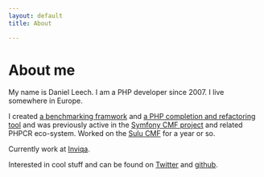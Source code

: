 ```yaml
---
layout: default
title: About

---
```

# About me

My name is Daniel Leech. I am a PHP developer since 2007. I live somewhere in
Europe.

I created [a benchmarking framwork](https://github.com/phpbench/phpbench) and
[a PHP completion and refactoring tool](https://github.com/phpactor/phpactor)
and was previously active in the [Symfony CMF
project](https://cmf.symfony.com) and related PHPCR eco-system. Worked on the
[Sulu CMF](https://sulu.io) for a year or so.

Currently work at [Inviqa](https://inviqa.com).

Interested in cool stuff and can be found on
[Twitter](https://twitter.com/dantleech) and
[github](https://github.com/dantleech).
